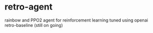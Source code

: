 # retro-agent
rainbow and PPO2 agent for reinforcement learning
tuned using openai retro-baseline (still on going)
